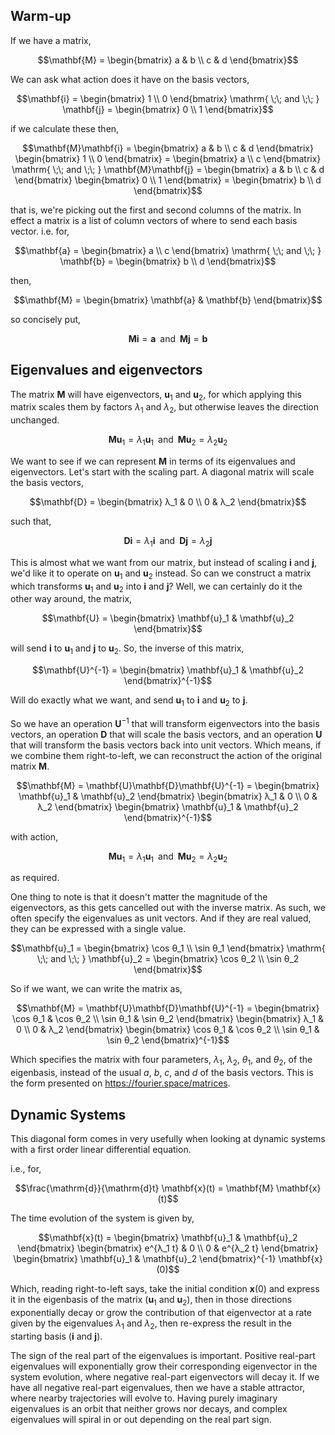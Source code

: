 ## Warm-up
If we have a matrix,
```math
\mathbf{M} =
\begin{bmatrix} a & b \\ c & d \end{bmatrix}
```

We can ask what action does it have on the basis vectors,
```math
\mathbf{i} =
\begin{bmatrix} 1 \\ 0 \end{bmatrix}
\mathrm{ \;\; and \;\; }
\mathbf{j} =
\begin{bmatrix} 0 \\ 1 \end{bmatrix}
```

if we calculate these then,
```math
\mathbf{M}\mathbf{i} =
\begin{bmatrix} a & b \\ c & d \end{bmatrix}
\begin{bmatrix} 1 \\ 0 \end{bmatrix} =
\begin{bmatrix} a \\ c \end{bmatrix}
\mathrm{ \;\; and \;\; }
\mathbf{M}\mathbf{j} =
\begin{bmatrix} a & b \\ c & d \end{bmatrix}
\begin{bmatrix} 0 \\ 1 \end{bmatrix} =
\begin{bmatrix} b \\ d \end{bmatrix}
```

that is, we're picking out the first and second columns of the matrix.
In effect a matrix is a list of column vectors of where to send each basis vector.
i.e. for,
```math
\mathbf{a} =
\begin{bmatrix} a \\ c \end{bmatrix}
\mathrm{ \;\; and \;\; }
\mathbf{b} =
\begin{bmatrix} b \\ d \end{bmatrix}
```

then,
```math
\mathbf{M} =
\begin{bmatrix} \mathbf{a} & \mathbf{b} \end{bmatrix}
```

so concisely put,
```math
\mathbf{M}\mathbf{i} = \mathbf{a}
\mathrm{ \;\; and \;\; }
\mathbf{M}\mathbf{j} = \mathbf{b}
```

## Eigenvalues and eigenvectors
The matrix $\mathbf{M}$ will have eigenvectors, $\mathbf{u}_1$ and $\mathbf{u}_2$, for which applying this matrix scales them by factors $λ_1$ and $λ_2$, but otherwise leaves the direction unchanged.
```math
\mathbf{M}\mathbf{u}_1 = λ_1 \mathbf{u}_1
\mathrm{ \;\; and \;\; }
\mathbf{M}\mathbf{u}_2 = λ_2 \mathbf{u}_2
```

We want to see if we can represent $\mathbf{M}$ in terms of its eigenvalues and eigenvectors.
Let's start with the scaling part. A diagonal matrix will scale the basis vectors,
```math
\mathbf{D} = \begin{bmatrix} λ_1 & 0 \\ 0 & λ_2 \end{bmatrix}
```

such that,
```math
\mathbf{D}\mathbf{i} = λ_1 \mathbf{i}
\mathrm{ \;\; and \;\; }
\mathbf{D}\mathbf{j} = λ_2 \mathbf{j}
```

This is almost what we want from our matrix, but instead of scaling $\mathbf{i}$ and $\mathbf{j}$, we'd like it to operate on  $\mathbf{u}_1$ and $\mathbf{u}_2$ instead.
So can we construct a matrix which transforms $\mathbf{u}_1$ and $\mathbf{u}_2$ into $\mathbf{i}$ and $\mathbf{j}$?
Well, we can certainly do it the other way around, the matrix,
```math
\mathbf{U} =
\begin{bmatrix}
\mathbf{u}_1 & \mathbf{u}_2
\end{bmatrix}
```

will send $\mathbf{i}$ to $\mathbf{u}_1$ and $\mathbf{j}$ to $\mathbf{u}_2$.
So, the inverse of this matrix,
```math
\mathbf{U}^{-1} =
\begin{bmatrix} \mathbf{u}_1 & \mathbf{u}_2 \end{bmatrix}^{-1}
```

Will do exactly what we want, and send $\mathbf{u}_1$ to $\mathbf{i}$ and $\mathbf{u}_2$ to $\mathbf{j}$.

So we have an operation $\mathbf{U}^{-1}$ that will transform eigenvectors into the basis vectors, an operation $\mathbf{D}$ that will scale the basis vectors, and an operation $\mathbf{U}$ that will transform the basis vectors back into unit vectors. Which means, if we combine them right-to-left, we can reconstruct the action of the original matrix $\mathbf{M}$.
```math
\mathbf{M} =
\mathbf{U}\mathbf{D}\mathbf{U}^{-1} =
\begin{bmatrix} \mathbf{u}_1 & \mathbf{u}_2 \end{bmatrix}
\begin{bmatrix} λ_1 & 0 \\ 0 & λ_2 \end{bmatrix}
\begin{bmatrix} \mathbf{u}_1 & \mathbf{u}_2 \end{bmatrix}^{-1}
```

with action,
```math
\mathbf{M}\mathbf{u}_1 = λ_1 \mathbf{u}_1
\mathrm{ \;\; and \;\; }
\mathbf{M}\mathbf{u}_2 = λ_2 \mathbf{u}_2
```

as required.

One thing to note is that it doesn't matter the magnitude of the eigenvectors, as this gets cancelled out with the inverse matrix. As such, we often specify the eigenvalues as unit vectors. And if they are real valued, they can be expressed with a single value.
```math
\mathbf{u}_1 =
\begin{bmatrix} \cos θ_1 \\ \sin θ_1 \end{bmatrix}
\mathrm{ \;\; and \;\; }
\mathbf{u}_2 =
\begin{bmatrix} \cos θ_2 \\ \sin θ_2 \end{bmatrix}
```

So if we want, we can write the matrix as,
```math
\mathbf{M} =
\mathbf{U}\mathbf{D}\mathbf{U}^{-1} =
\begin{bmatrix} \cos θ_1  & \cos θ_2 \\ \sin θ_1 & \sin θ_2 \end{bmatrix}
\begin{bmatrix} λ_1 & 0 \\ 0 & λ_2 \end{bmatrix}
\begin{bmatrix} \cos θ_1  & \cos θ_2 \\ \sin θ_1 & \sin θ_2 \end{bmatrix}^{-1}
```

Which specifies the matrix with four parameters, $λ_1$, $λ_2$, $θ_1$, and $θ_2$, of the eigenbasis, instead of the usual $a$, $b$, $c$, and $d$ of the basis vectors.
This is the form presented on https://fourier.space/matrices.

## Dynamic Systems
This diagonal form comes in very usefully when looking at dynamic systems with a first order linear differential equation.

i.e., for,
```math
\frac{\mathrm{d}}{\mathrm{d}t} \mathbf{x}(t) =
\mathbf{M} \mathbf{x}(t)
```

The time evolution of the system is given by,
```math
\mathbf{x}(t) =
\begin{bmatrix} \mathbf{u}_1 & \mathbf{u}_2 \end{bmatrix}
\begin{bmatrix} e^{λ_1 t} & 0 \\ 0 & e^{λ_2 t} \end{bmatrix}
\begin{bmatrix} \mathbf{u}_1 & \mathbf{u}_2 \end{bmatrix}^{-1}
\mathbf{x}(0)
```

Which, reading right-to-left says, take the initial condition $\mathbf{x}(0)$ and express it in the eigenbasis of the matrix ($\mathbf{u}_1$ and $\mathbf{u}_2$), then in those directions exponentially decay or grow the contribution of that eigenvector at a rate given by the eigenvalues $λ_1$ and $λ_2$, then re-express the result in the starting basis ($\mathbf{i}$ and $\mathbf{j}$).

The sign of the real part of the eigenvalues is important. Positive real-part eigenvalues will exponentially grow their corresponding eigenvector in the system evolution, where negative real-part eigenvectors will decay it.
If we have all negative real-part eigenvalues, then we have a stable attractor, where nearby trajectories will evolve to.
Having purely imaginary eigenvalues is an orbit that neither grows nor decays, and complex eigenvalues will spiral in or out depending on the real part sign.

